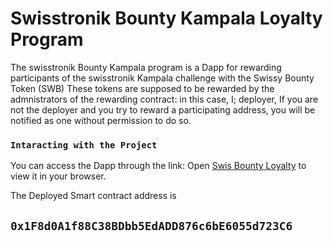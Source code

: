 # Swisstronik Bounty Kampala Loyalty Program

The swisstronik Bounty Kampala program is a Dapp for rewarding participants of the swisstronik Kampala challenge with the Swissy Bounty Token (SWB)
These tokens are supposed to be rewarded by the admnistrators of the rewarding contract: in this case, I; deployer, If you are not the deployer and you try to reward a participating address, you will be notified as one without permission to do so.



### `Intaracting with the Project`
You can access the Dapp through the link:
Open [Swis Bounty Loyalty](https://melodic-engine-echoing.on-fleek.app/) to view it in your browser.

The Deployed Smart contract address is
## `0x1F8d0A1f88C38BDbb5EdADD876c6bE6055d723C6`






